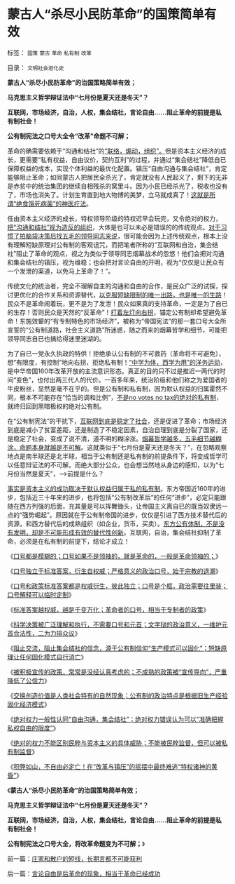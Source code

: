# 蒙古人“杀尽小民防革命”的国策简单有效

标签： `国策` `蒙古` `革命` `私有制` `改革` 

目录： `文明社会进化史`

**蒙古人“杀尽小民防革命”的治国策略简单有效；**

**马克思主义哲学辩证法中“七月份是夏天还是冬天”？**

**互联网，市场经济，自治，人权，集会结社，言论自由……阻止革命的前提是私有制社会！**

**公有制宪法之口号大全令“改革”命题不可解；**

革命的确需要依赖于“沟通和结社”的[“联络，煽动，组织”。](http://darthvad.blog.sohu.com/132380956.html)但是资本主义经济的成长，更需要“私有权益，自由议价，契约互利”的过程，并通过“集会结社”降低自已保障权益的成本，实现个体利益的最优化配置。镇压“自由沟通与集会结社”，肯定能够阻止革命；如同蒙古人把居民全杀光了，肯定就没有人民起义了，剩下的无非是赤贫中的统治集团的继续自相残杀的窝里斗。因为小民已经杀光了，税收也没有了，市场也消失了。计划生育直到地大物博的美梦，立马就成真了！[这就是所谓“绝食饿死病菌”的神医疗法](../../../2013/1/6/&quot;公有制必然灭亡&quot;的自然科学原理.md)。

任由资本主义经济的成长，特权领导阶级的特权迟早会玩完，又令绝对的权力，[把“沟通和结社”视为造反的组织](../../../2009/9/20/争取民主就不要搞毛式厚黑政治.md)，大体是也可以未必是错误的的传统观点。[对于习惯了拍脑袋决策后找五毛的领导同志来说](../../../2013/1/5/“有魄力，敢折腾”，掩护标准答案的烟幕.md)，很可能会因为上述传统观点，根本上没有理解短缺原理对公有制的客观诅咒，而把笔者所称的“互联网和自治，集会结社”阻止了革命的观点，视之为类似于领导同志烟幕战术的忽悠！他们会把对沟通和集会结社的镇压，视为维稳；也会把对言论自由的开明，视为“仅仅是让民众有一个发泄的渠道，以免马上革命了！”。

传统文化的统治者，完全不理解自主的沟通和自由的合作，是民众广泛的试探，探讨更优化的合作关系和资源替代，[以克服短缺限制的唯一出路，也是唯一的生路](../../../2013/1/7/公有制政体根据旧经验固化经济模式.md)！民众不是革命闹着玩，更不是为了发泄！民众如果真的支持革命，一定是为了自已的生存！否则民众是天然的“反革命”！[打着左灯向右拐](../../../2011/11/3/“私有财产不可侵犯”应尽快入宪.md)，锚定公有制却希望避免革命！东施效颦的“有专制特色的市场经济”，被称为“帝国宪法”的那一套口号大全所宣誓的“公有制道路，社会主义道路”所迷惑，随之而来的烟幕哲学和细节，可能把领导同志自已也搞给得迷里迷湖的。

为了自已一党永久执政的特供！拒绝承认公有制的不可救药（革命将不可避免），想“有限度，有控制”地向右拐，拒绝私有制！[“中学为体，西学为用”的洋务运动](../../../2012/10/27/斯大林主义是法西斯的恶化形态.md)，是中华帝国160年改革开放的主流意识形态。真正的目的只不过是推迟一两代的时间“变色”，也付出两三代人的代价。一百多年来，统治阶级和他们称之为爱国者的牛皮粉丝，显然是毫不在乎的。但是公有制和私有制，因为默认权益的归属霍然不同，根本不可能存在“恰当的调和比例”，[不是no votes no tax的绝对的私有制](../../../2011/10/18/No&nbsp;Private&nbsp;No&nbsp;tax！美国茶党和中国乌有之乡.md)，就终归回到黑暗极权的绝对公有制。

在“公有制宪法”的干扰下，[互联网到底是稳定了社会](../../../2013/1/4/不要把《大革命和旧制度》读到狗肚子里去.md)，还是促进了革命；市场经济到底是减小了贫富差距，还是制造了不稳定因素，自治自理到底是分裂了国家，还是稳定了社会，变成了说不清，道不明的糊涂涨。[烟幕哲学越多，五毛细节越糊涂，命题本身就越是不可解](../../../2013/1/6/粉丝的恭维不及共勉的同道，文字狱的政治意义.md)。这就类似于“七月份是夏天还是冬天？”，在忽略观察地点是南半球还是北半球，相当于公有制还是私有制的前提条件下，将变成哲学可以任意辩证法的不可解。而绝大部分公众，也会想当然地从身边的感知，以为“七月份当然是夏天”，——>前提是什么？

[事实是资本主义的成功取决于默认权益归属于私的私有制](../../../2012/11/24/把生机勃勃的中国经济，A股打压成大熊市，不容易！.md)。东方帝国近160年的进步，包括近三十年来的进步，也将包括“公有制改革后”的任何“进步”，必定只能跟随在西方列强的后面，充其量是可以挥舞锄头，让帝国主义离自已的既当奴隶远一点的“强势崛起”。原因就在于公有制帝国的进步，仅仅是引进了西方技术替代后的资源，和西方替代后的成熟组织（如企业，货币，买卖）。[东方公有体制，不是没有发明，却是不可能形成有效的替代性创新](../../../2010/6/15/技术发明是人类社会的成本；马克思主义完胜基督教文化.md)。互联网，自治，集会结社抑制了革命，必须是在私有制的前提下，结论才成立！

《[口号都是模糊的；口号如果不是领袖的，就是革命的，一般是革命领袖的；](http://blog.sina.com.cn/s/blog_5563a64d0102e7nv.html)》

《[口号独立于标准答案，衍生自权威；严格意义的政治口号，始于宗教的退潮](../../../2013/1/5/政治口号和元首崇拜，始于宗教的退潮，缺乏信仰的开始.md)》

《[口号和政策标准答案都是权威衍生，彼此独立；口号是个框，政治需要往里装；口号解释可以临时定制](../../../2013/1/6/革命的林语堂动物.md)》

《[标准答案越权威，越是千变万化；革命者的口号，相当于专制者的政策](../../../2013/1/6/革命者的口号相当于独裁者的政策.md)》

《[科学决策被广泛理解和执行，不需要口号和元首；文字狱的政治意义，一维护元首合法性，二为力排众议](../../../2013/1/6/粉丝的恭维不及共勉的同道，文字狱的政治意义.md)》

《[阻止交流，阻止集会结社的信念，源于公有制信仰“生产模式可以固化”；短缺原理让任何固化模式自行消亡](../../../2013/1/6/&quot;公有制必然灭亡&quot;的自然科学原理.md)》

《[被积极宣传的政策，常常是没经认真考虑的；不成熟的政策被“宣传导向”，严重降低了公信力](../../../2013/1/7/被积极宣传的政策，常常是没经认真考虑的.md)》

《[交换创造价值是人类社会特有的自然现象；公有制的政治特点是根据旧生产经验固化经济模式](../../../2013/1/7/公有制政体根据旧经验固化经济模式.md)》

《[绝对权力一般性认同“自由沟通，集会结社”；绝对权力错误认为可以“准确把握私权自由的限度”](../../../2013/1/7/退还赞助费是民粹的腐败，民粹比贪官恶劣一百倍！.md)》

《[绝对的权力不能区别民粹与资本主义的具体威胁；不能被民粹监督，但可以被私有制监督](../../../2013/1/8/绝对的权力过分自信时，不可克服的自卑和恐惧.md)》

《[积弊如山，不自由必定亡！在“改革与镇压”的摇摆中最终难逃“特权诸神的黄昏”](../../../2013/1/8/亡党亡国亡天下的昏君和奸臣只不过背了黑锅.md)》

《**蒙古人“杀尽小民防革命”的治国策略简单有效；**

**马克思主义哲学辩证法中“七月份是夏天还是冬天”？**

**互联网，市场经济，自治，人权，集会结社，言论自由……阻止革命的前提是私有制社会！**

**公有制宪法之口号大全，将改革命题变为不可解；**》

前一篇：[庄家和散户的短线，长期言都不可能获利](../../../2013/1/8/庄家和散户的短线，长期言都不可能获利.md)

后一篇：[言论自由是后革命的现象，相当于革命已经成功](../../../2013/1/9/言论自由是后革命的现象，相当于革命已经成功.md)